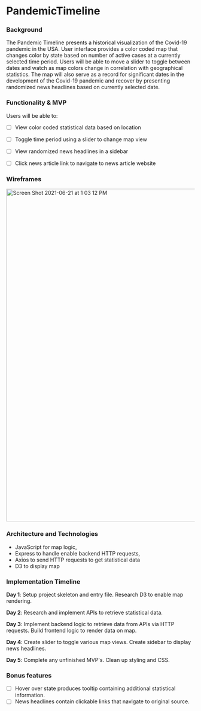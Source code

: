 # PandemicTimeline
### Background

The Pandemic Timeline presents a historical visualization of the Covid-19 pandemic in the USA. User interface provides a color coded map that changes color by state based on number of active cases at a currently selected time period. Users will be able to move a slider to toggle between dates and watch as map colors change in correlation with geographical statistics. The map will also serve as a record for significant dates in the development of the Covid-19 pandemic and recover by presenting randomized news headlines based on currently selected date.

### Functionality & MVP

Users will be able to:

-   [ ] View color coded statistical data based on location
-   [ ] Toggle time period using a slider to change map view
-   [ ] View randomized news headlines in a sidebar
-   [ ] Click news article link to navigate to news article website


### Wireframes

<img width="890" alt="Screen Shot 2021-06-21 at 1 03 12 PM" src="https://user-images.githubusercontent.com/76131255/122822236-a8900100-d292-11eb-9e24-864aaed220ef.png">

### Architecture and Technologies

-   JavaScript for map logic,
-   Express to handle enable backend HTTP requests,
-   Axios to send HTTP requests to get statistical data
-   D3 to display map

### Implementation Timeline

**Day 1**: Setup project skeleton and entry file. Research D3 to enable map rendering.

**Day 2**: Research and implement APIs to retrieve statistical data.

**Day 3**: Implement backend logic to retrieve data from APIs via HTTP requests. Build frontend logic to render data on map.

**Day 4**: Create slider to toggle various map views. Create sidebar to display news headlines.

**Day 5**: Complete any unfinished MVP's. Clean up styling and CSS. 

### Bonus features

-   [ ] Hover over state produces tooltip containing additional statistical information.
-   [ ] News headlines contain clickable links that navigate to original source.

